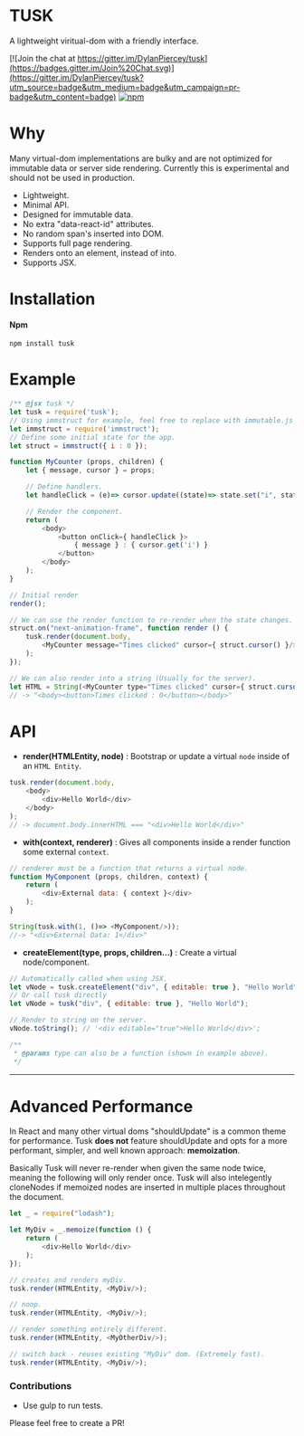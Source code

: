 # TUSK

A lightweight viritual-dom with a friendly interface.

[![Join the chat at https://gitter.im/DylanPiercey/tusk](https://badges.gitter.im/Join%20Chat.svg)](https://gitter.im/DylanPiercey/tusk?utm_source=badge&utm_medium=badge&utm_campaign=pr-badge&utm_content=badge)
[![npm](https://img.shields.io/npm/dm/tusk.svg)](https://www.npmjs.com/package/tusk)

# Why
Many virtual-dom implementations are bulky and are not optimized for immutable data or server side rendering.
Currently this is experimental and should not be used in production.

* Lightweight.
* Minimal API.
* Designed for immutable data.
* No extra "data-react-id" attributes.
* No random span's inserted into DOM.
* Supports full page rendering.
* Renders onto an element, instead of into.
* Supports JSX.

# Installation

#### Npm
```console
npm install tusk
```

# Example

```javascript
/** @jsx tusk */
let tusk = require('tusk');
// Using immstruct for example, feel free to replace with immutable.js or others.
let immstruct = require('immstruct');
// Define some initial state for the app.
let struct = immstruct({ i : 0 });

function MyCounter (props, children) {
    let { message, cursor } = props;

    // Define handlers.
    let handleClick = (e)=> cursor.update((state)=> state.set("i", state.get("i") + 1));

    // Render the component.
    return (
        <body>
            <button onClick={ handleClick }>
                { message } : { cursor.get('i') }
            </button>
        </body>
    );
}

// Initial render
render();

// We can use the render function to re-render when the state changes.
struct.on("next-animation-frame", function render () {
    tusk.render(document.body,
        <MyCounter message="Times clicked" cursor={ struct.cursor() }/>
    );
});

// We can also render into a string (Usually for the server).
let HTML = String(<MyCounter type="Times clicked" cursor={ struct.cursor() }/>);
// -> "<body><button>Times clicked : 0</button></body>"
```

# API
+ **render(HTMLEntity, node)** : Bootstrap or update a virtual `node` inside of an `HTML Entity`.

```javascript
tusk.render(document.body,
    <body>
        <div>Hello World</div>
    </body>
);
// -> document.body.innerHTML === "<div>Hello World</div>"
```

+ **with(context, renderer)** : Gives all components inside a render function some external `context`.


```javascript
// renderer must be a function that returns a virtual node.
function MyComponent (props, children, context) {
    return (
        <div>External data: { context }</div>
    );
}

String(tusk.with(1, ()=> <MyComponent/>));
//-> "<div>External Data: 1</div>"
```

+ **createElement(type, props, children...)** : Create a virtual node/component.

```javascript
// Automatically called when using JSX.
let vNode = tusk.createElement("div", { editable: true }, "Hello World");
// Or call tusk directly
let vNode = tusk("div", { editable: true }, "Hello World");

// Render to string on the server.
vNode.toString(); // '<div editable="true">Hello World</div>';

/**
 * @params type can also be a function (shown in example above).
 */
```

---

# Advanced Performance
In React and many other virtual doms "shouldUpdate" is a common theme for performance.
Tusk **does not** feature shouldUpdate and opts for a more performant, simpler, and well known approach: **memoization**.

Basically Tusk will never re-render when given the same node twice, meaning the following will only render once.
Tusk will also intelegently cloneNodes if memoized nodes are inserted in multiple places throughout the document.

```javascript
let _ = require("lodash");

let MyDiv = _.memoize(function () {
    return (
        <div>Hello World</div>
    );
});

// creates and renders myDiv.
tusk.render(HTMLEntity, <MyDiv/>);

// noop.
tusk.render(HTMLEntity, <MyDiv/>);

// render something entirely different.
tusk.render(HTMLEntity, <MyOtherDiv/>);

// switch back - reuses existing "MyDiv" dom. (Extremely fast).
tusk.render(HTMLEntity, <MyDiv/>);
```

### Contributions

* Use gulp to run tests.

Please feel free to create a PR!
